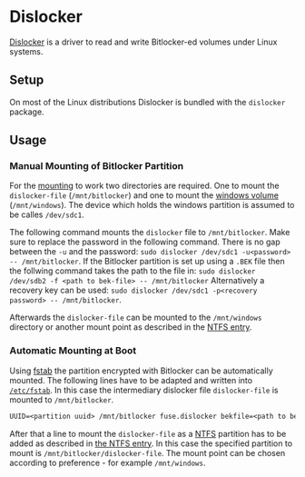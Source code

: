 # Dislocker

[Dislocker](https://github.com/Aorimn/dislocker) is a driver to read and write
Bitlocker-ed volumes under Linux systems.

## Setup

On most of the Linux distributions Dislocker is bundled with the `dislocker`
package.

## Usage

### Manual Mounting of Bitlocker Partition

For the [mounting](/wiki/linux/disk-management.md#mounting) to work two directories
are required.
One to mount the `dislocker-file` (`/mnt/bitlocker`) and one to mount the
[windows volume](/wiki/linux/ntfs.md#manual-mounting) (`/mnt/windows`).
The device which holds the windows partition is assumed to be calles
`/dev/sdc1`.

The following command mounts the `dislocker` file to `/mnt/bitlocker`.
Make sure to replace the password in the following command.
There is no gap between the `-u` and the password:
`sudo dislocker /dev/sdc1 -u<password> -- /mnt/bitlocker`.
If the Bitlocker partition is set up using a `.BEK` file then the follwing
command takes the path to the file in:
`sudo dislocker /dev/sdb2 -f <path to bek-file> -- /mnt/bitlocker`
Alternatively a recovery key can be used:
`sudo dislocker /dev/sdc1 -p<recovery password> -- /mnt/bitlocker`.

Afterwards the `dislocker-file` can be mounted to the `/mnt/windows` directory
or another mount point as described in the
[NTFS entry](/wiki/linux/ntfs.md#manual-mounting).

### Automatic Mounting at Boot

Using [fstab](/wiki/linux/disk-management.md#mounting) the partition encrypted with
Bitlocker can be automatically mounted.
The following lines have to be adapted and written into
[`/etc/fstab`](/wiki/linux/disk-management.md#mounting).
In this case the intermediary dislocker file `dislocker-file` is mounted to
`/mnt/bitlocker`.

```txt
UUID=<partition uuid> /mnt/bitlocker fuse.dislocker bekfile=<path to bek-file>,nofail 0 0
```

After that a line to mount the `dislocker-file` as a [NTFS](./ntfs.md) partition
has to be added as described in
[the NTFS entry](/wiki/linux/ntfs.md#automatic-mounting).
In this case the specified partition to mount is
`/mnt/bitlocker/dislocker-file`.
The mount point can be chosen according to preference - for example
`/mnt/windows`.
